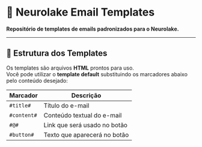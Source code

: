 # 📧 Neurolake Email Templates

**Repositório de templates de emails padronizados para o Neurolake.**

---

## 📂 Estrutura dos Templates

Os templates são arquivos **HTML** prontos para uso.  
Você pode utilizar o **template default** substituindo os marcadores abaixo pelo conteúdo desejado:

| Marcador     | Descrição                            |
|--------------|----------------------------------------|
| `#title#`    | Título do e-mail                      |
| `#content#`  | Conteúdo textual do e-mail            |
| `#@#`        | Link que será usado no botão          |
| `#button#`   | Texto que aparecerá no botão          |
